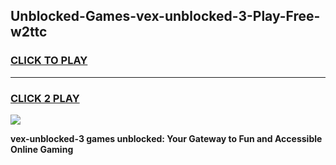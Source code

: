 
## Unblocked-Games-vex-unblocked-3-Play-Free-w2ttc
<h3>
<a href="https://premium76.site?title=vex-unblocked-3&ref=20M">CLICK TO PLAY</a></h3>
<hr>

<h3>
<a href="https://premium76.site?title=vex-unblocked-3&ref=20M">CLICK 2 PLAY</a>
  
</h3>

<a href="https://premium76.site?title=vex-unblocked-3&ref=19M"><img src="https://clearcache.store/games.png"></a>


**vex-unblocked-3 games unblocked: Your Gateway to Fun and Accessible Online Gaming**
